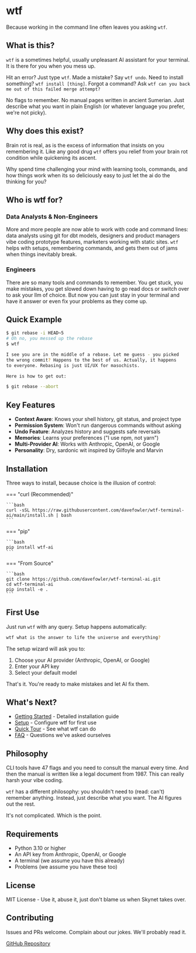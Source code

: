 # wtf

Because working in the command line often leaves you asking `wtf`.

## What is this?

`wtf` is a sometimes helpful, usually unpleasant AI assistant for your terminal. It is there for you when you mess up. 

Hit an error? Just type `wtf`. Made a mistake? Say `wtf undo`. Need to install something? `wtf install [thing]`. Forgot a command? Ask `wtf can you back me out of this failed merge attempt?`

No flags to remember. No manual pages written in ancient Sumerian. Just describe what you want in plain English (or whatever language you prefer, we're not picky).

## Why does this exist?

Brain rot is real, as is the excess of information that insists on you remembering it.  Like any good drug `wtf` offers you relief from your brain rot condition while quickening its ascent.  

Why spend time challenging your mind with learning tools, commands, and how things work when its so deliciously easy to just let the ai do the thinking for you?

## Who is wtf for?

### Data Analysts & Non-Engineers

More and more people are now able to work with code and command lines: data analysts using git for dbt models, designers and product managers vibe coding prototype features, marketers working with static sites. `wtf` helps with setups, remembering commands, and gets them out of jams when things inevitably break.

### Engineers

There are so many tools and commands to remember. You get stuck, you make mistakes, you get slowed down having to go read docs or switch over to ask your llm of choice. But now you can just stay in your terminal and have it answer or even fix your problems as they come up.

## Quick Example

```bash
$ git rebase -i HEAD~5
# Oh no, you messed up the rebase
$ wtf

I see you are in the middle of a rebase. Let me guess - you picked
the wrong commit? Happens to the best of us. Actually, it happens
to everyone. Rebasing is just UI/UX for masochists.

Here is how to get out:

$ git rebase --abort
```

## Key Features

- **Context Aware**: Knows your shell history, git status, and project type
- **Permission System**: Won't run dangerous commands without asking
- **Undo Feature**: Analyzes history and suggests safe reversals
- **Memories**: Learns your preferences ("I use npm, not yarn")
- **Multi-Provider AI**: Works with Anthropic, OpenAI, or Google
- **Personality**: Dry, sardonic wit inspired by Gilfoyle and Marvin

## Installation

Three ways to install, because choice is the illusion of control:

=== "curl (Recommended)"

    ```bash
    curl -sSL https://raw.githubusercontent.com/davefowler/wtf-terminal-ai/main/install.sh | bash
    ```

=== "pip"

    ```bash
    pip install wtf-ai
    ```

=== "From Source"

    ```bash
    git clone https://github.com/davefowler/wtf-terminal-ai.git
    cd wtf-terminal-ai
    pip install -e .
    ```

## First Use

Just run `wtf` with any query. Setup happens automatically:

```bash
wtf what is the answer to life the universe and everything?
```

The setup wizard will ask you to:

1. Choose your AI provider (Anthropic, OpenAI, or Google)
2. Enter your API key
3. Select your default model

That's it. You're ready to make mistakes and let AI fix them.

## What's Next?

- [Getting Started](getting-started.md) - Detailed installation guide
- [Setup](setup.md) - Configure wtf for first use
- [Quick Tour](quick-tour.md) - See what wtf can do
- [FAQ](faq.md) - Questions we've asked ourselves

## Philosophy

CLI tools have 47 flags and you need to consult the manual every time. And then the manual is written like a legal document from 1987.  This can really harsh your vibe coding.

`wtf` has a different philosophy: you shouldn't need to (read: can't) remember anything. Instead, just describe what you want. The AI figures out the rest.

It's not complicated. Which is the point.

## Requirements

- Python 3.10 or higher
- An API key from Anthropic, OpenAI, or Google
- A terminal (we assume you have this already)
- Problems (we assume you have these too)

## License

MIT License - Use it, abuse it, just don't blame us when Skynet takes over.

## Contributing

Issues and PRs welcome. Complain about our jokes. We'll probably read it.

[GitHub Repository](https://github.com/davefowler/wtf-terminal-ai)
